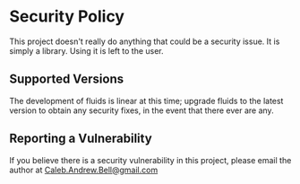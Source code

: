 # Security Policy

This project doesn't really do anything that could be a security issue. It is simply a library. Using it is left to the user.

## Supported Versions

The development of fluids is linear at this time; upgrade fluids to the latest version to obtain any security fixes, in the event that there ever are any.

## Reporting a Vulnerability

If you believe there is a security vulnerability in this project, please email the author at Caleb.Andrew.Bell@gmail.com
